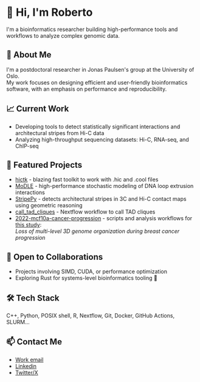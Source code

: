 <!--
Copyright (C) 2024 Roberto Rossini <roberros@uio.no>

SPDX-License-Identifier: CC0-1.0
-->

# 👋 Hi, I'm Roberto

I'm a bioinformatics researcher building high-performance tools and workflows to analyze complex genomic data.

## 🔬 About Me

I'm a postdoctoral researcher in Jonas Paulsen's group at the University of Oslo.\
My work focuses on designing efficient and user-friendly bioinformatics software, with an emphasis on performance and reproducibility.

## 📈 Current Work

- Developing tools to detect statistically significant interactions and architectural stripes from Hi-C data
- Analyzing high-throughput sequencing datasets: Hi-C, RNA-seq, and ChIP-seq

## 🧬 Featured Projects

- [hictk](https://github.com/paulsengroup/hictk) - blazing fast toolkit to work with .hic and .cool files
- [MoDLE](https://github.com/paulsengroup/modle) - high-performance stochastic modeling of DNA loop extrusion interactions
- [StripePy](https://github.com/paulsengroup/StripePy) - detects architectural stripes in 3C and Hi-C contact maps using geometric reasoning
- [call_tad_cliques](https://github.com/robomics/call_tad_cliques) - Nextflow workflow to call TAD cliques
- [2022-mcf10a-cancer-progression](https://github.com/paulsengroup/2022-mcf10a-cancer-progression) - scripts and analysis workflows for [this study](https://www.biorxiv.org/content/10.1101/2023.11.26.568711v2):\
  _Loss of multi-level 3D genome organization during breast cancer progression_

## 🤝 Open to Collaborations

- Projects involving SIMD, CUDA, or performance optimization
- Exploring Rust for systems-level bioinformatics tooling 🦀

## 🛠️ Tech Stack

C++, Python, POSIX shell, R, Nextflow, Git, Docker, GitHub Actions, SLURM...

## 📫 Contact Me

- [Work email](https://www.mn.uio.no/ibv/english/people/aca/roberros/)
- [Linkedin](https://www.linkedin.com/in/robomics)
- [Twitter/X](https://twitter.com/robomics?lang=en)
